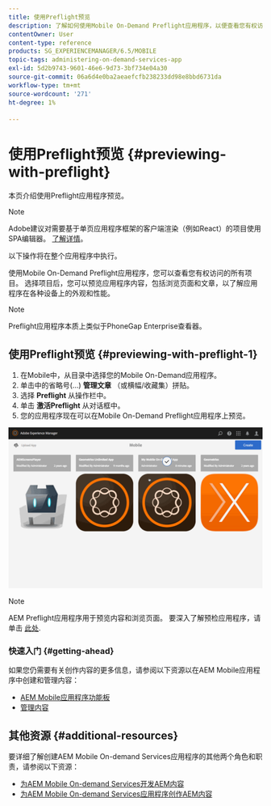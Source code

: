 ```yaml
---
title: 使用Preflight预览
description: 了解如何使用Mobile On-Demand Preflight应用程序，以便查看您有权访问的所有项目。
contentOwner: User
content-type: reference
products: SG_EXPERIENCEMANAGER/6.5/MOBILE
topic-tags: administering-on-demand-services-app
exl-id: 5d2b9743-9601-46e6-9d73-3bf734e04a30
source-git-commit: 06a6d4e0ba2aeaefcfb238233dd98e8bbd6731da
workflow-type: tm+mt
source-wordcount: '271'
ht-degree: 1%

---
```


# 使用Preflight预览 {#previewing-with-preflight}

本页介绍使用Preflight应用程序预览。

>[!NOTE]
>
>Adobe建议对需要基于单页应用程序框架的客户端渲染（例如React）的项目使用SPA编辑器。 [了解详情](/help/sites-developing/spa-overview.md)。

以下操作将在整个应用程序中执行。

使用Mobile On-Demand Preflight应用程序，您可以查看您有权访问的所有项目。 选择项目后，您可以预览应用程序内容，包括浏览页面和文章，以了解应用程序在各种设备上的外观和性能。

>[!NOTE]
>
>Preflight应用程序本质上类似于PhoneGap Enterprise查看器。

## 使用Preflight预览 {#previewing-with-preflight-1}

1. 在Mobile中，从目录中选择您的Mobile On-Demand应用程序。
1. 单击中的省略号(...) **管理文章** （或横幅/收藏集）拼贴。
1. 选择 **Preflight** 从操作栏中。
1. 单击 **激活Preflight** 从对话框中。
1. 您的应用程序现在可以在Mobile On-Demand Preflight应用程序上预览。

![chlimage_1-8](assets/chlimage_1-8.gif)

>[!NOTE]
>
>AEM Preflight应用程序用于预览内容和浏览页面。 要深入了解预检应用程序，请单击 [此处](https://helpx.adobe.com/digital-publishing-solution/help/aem-mobile-end-of-life-faq.html).
>

### 快速入门 {#getting-ahead}

如果您仍需要有关创作内容的更多信息，请参阅以下资源以在AEM Mobile应用程序中创建和管理内容：

* [AEM Mobile应用程序功能板](/help/mobile/mobile-apps-ondemand-application-dashboard.md)
* [管理内容](/help/mobile/mobile-apps-ondemand-manage-content-ondemand.md)

## 其他资源 {#additional-resources}

要详细了解创建AEM Mobile On-demand Services应用程序的其他两个角色和职责，请参阅以下资源：

* [为AEM Mobile On-demand Services开发AEM内容](/help/mobile/aem-mobile-on-demand.md)
* [为AEM Mobile On-demand Services应用程序创作AEM内容](/help/mobile/mobile-apps-ondemand.md)

